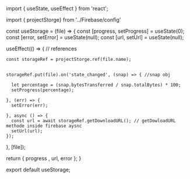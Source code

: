 import { useState, useEffect } from 'react'; 

import { projectStorge} from '../Firebase/config' 



const useStorage = (file) => {
  const [progress, setProgress] = useState(0);
  const [error, setError] = useState(null);
  const [url, setUrl] = useState(null);

  useEffect(() => {
    // references       

    const storageRef = projectStorge.ref(file.name);
    
    
    storageRef.put(file).on('state_changed', (snap) => { //snap obj 

      let percentage = (snap.bytesTransferred / snap.totalBytes) * 100; 
      setProgress(percentage);

    }, (err) => {
      setError(err);
      
    }, async () => {
      const url = await storageRef.getDownloadURL(); // getDowloadURL methode inside firebase aysnc  
      setUrl(url); 
    }); 
    
  }, [file]);
 
  return { progress , url, error };
}

export default useStorage;